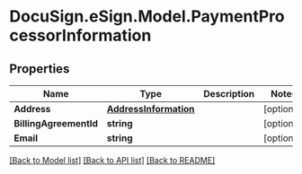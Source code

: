 # DocuSign.eSign.Model.PaymentProcessorInformation
## Properties

Name | Type | Description | Notes
------------ | ------------- | ------------- | -------------
**Address** | [**AddressInformation**](AddressInformation.md) |  | [optional] 
**BillingAgreementId** | **string** |  | [optional] 
**Email** | **string** |  | [optional] 

[[Back to Model list]](../README.md#documentation-for-models) [[Back to API list]](../README.md#documentation-for-api-endpoints) [[Back to README]](../README.md)

